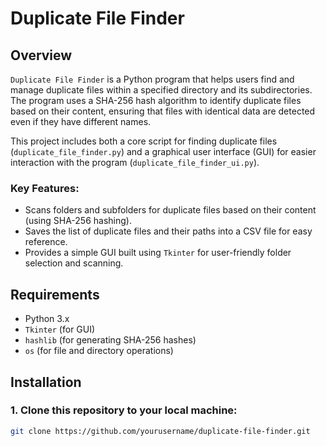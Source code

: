# Duplicate File Finder

## Overview

`Duplicate File Finder` is a Python program that helps users find and manage duplicate files within a specified directory and its subdirectories. The program uses a SHA-256 hash algorithm to identify duplicate files based on their content, ensuring that files with identical data are detected even if they have different names.

This project includes both a core script for finding duplicate files (`duplicate_file_finder.py`) and a graphical user interface (GUI) for easier interaction with the program (`duplicate_file_finder_ui.py`). 

### Key Features:
- Scans folders and subfolders for duplicate files based on their content (using SHA-256 hashing).
- Saves the list of duplicate files and their paths into a CSV file for easy reference.
- Provides a simple GUI built using `Tkinter` for user-friendly folder selection and scanning.

## Requirements

- Python 3.x
- `Tkinter` (for GUI)
- `hashlib` (for generating SHA-256 hashes)
- `os` (for file and directory operations)

## Installation

### 1. Clone this repository to your local machine:

```bash
git clone https://github.com/yourusername/duplicate-file-finder.git
